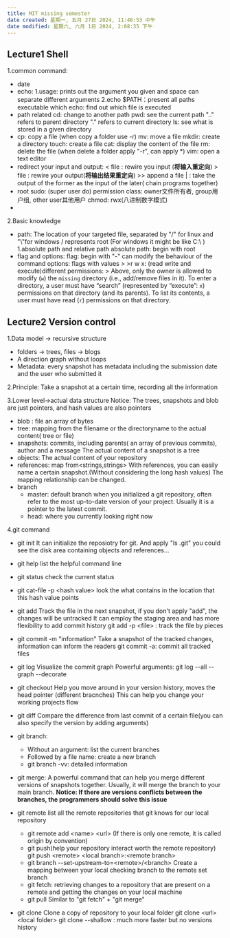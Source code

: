 ```yaml
---
title: MIT missing semester
date created: 星期一, 五月 27日 2024, 11:46:53 中午
date modified: 星期六, 六月 1日 2024, 2:08:35 下午
---
```



## Lecture1 Shell

1.common command:
   - date
   - echo:
     1.usage: prints out the argument you given and space can separate different arguments
	 2.echo $PATH：present all paths executable
	 which echo: find out which file is executed
   - path related
	 cd: change to another path
	 pwd: see the current path
	 ".." refers to parent directory
	 "." refers to current directory
	 ls: see what is stored in a given directory
   - 
	 cp: copy a file (when copy a folder use -r)
	 mv: move a file
	 mkdir: create a directory
	 touch: create a file
	 cat: display the content of the file
	 rm: delete the file (when delete a folder apply "-r", can apply \*)
	 vim: open a text editor
   - redirect your input and output:
     \< file : rewire you input (**将输入重定向**)
     \> file : rewire your output(**将输出结果重定向**)
     \>> append a file
     \| : take the output of the former as the input of the later( chain programs together)
   - root
     sudo: (super user do)
     permission class:
     owner文件所有者, group用户组, other user其他用户
     chmod: rwx(八进制数字模式)
   - 
2.Basic knowledge
   - path:
     The location of your targeted file, separated by "/" for linux and "\\"for windows 
     / represents root (For windows it might be like C:\\ )
	     1.absolute path and relative path
	     absolute path: begin with root
   - flag and options:
	 flag: begin with "-" can modify the behaviour of the command
     options: flags with values
    >
    >r w x: (read write and execute)different permissions:
    > Above, only the owner is allowed to modify (`w`) the `missing` directory (i.e., add/remove files in it). To enter a directory, a user must have “search” (represented by “execute”: `x`) permissions on that directory (and its parents). To list its contents, a user must have read (`r`) permissions on that directory.





## Lecture2 Version control
1.Data model -> recursive structure
- folders -> trees, files -> blogs
- A direction graph without loops 
- Metadata: every snapshot has metadata including the submission date and the user who submitted it

2.Principle:
Take a snapshot at a certain time, recording all the information

3.Lower level->actual data structure
Notice: The trees, snapshots and blob are just pointers, and hash values are also pointers
- blob : file an array of bytes
- tree: mapping from the filename or the directoryname to the actual content( tree or file)
- snapshots: commits, including parents( an array of previous commits), author and a message
    The actual content of a snapshot is a tree
- objects:
	 The actual content of your repository
- references: map from<strings,strings>
	 With references, you can easily name a certain snapshot.(Without considering the long hash values)
	 The mapping relationship can be changed.
- branch
	 - master: default branch when you initialized a git repository, often refer to the most up-to-date version of your project. Usually it is a pointer to the latest commit.
	 - head: where you currently looking right now


4.git command
- git init
  It can initialize the reposiotry for git.
  And apply "ls .git" you could see the disk area containing objects and references...
- git help
  list the helpful command line
- git status
  check the current status
- git cat-file -p \<hash value\>
	look the what contains in the location that this hash value points
- git add
  Track the file in the next snapshot, if you don't apply "add", the changes will be untracked
  It can employ the staging area and has more flexibility to add commit history
  git add -p \<file\> : track the file by pieces

- git commit -m "information"
  Take a snapshot of the tracked changes, information can inform the readers
  git commit -a: commit all tracked files

- git log
  Visualize  the commit graph
  Powerful arguments: git log --all --graph --decorate

- git checkout
  Help you move around in your version history, moves the head pointer (different bracnches)
  This can help you change your working projects flow

- git diff
  Compare the difference from last commit of a certain file(you can also specify the version by adding arguments)

- git branch:
  - Without an argument: list the current branches
  - Followed by a file name: create a new branch 
  - git branch -vv: detailed information


- git merge:
  A powerful command that can help you merge different versions of snapshots together. Usually, it will merge the branch to your main branch.
   **Notice: If there are versions conflicts between the branches, the programmers should solve this issue**
   
- git remote
  list all the remote repositories that git knows for our local repository
  - git remote add \<name\> \<url\> (If there is only one remote, it is called origin by convention)
  - git push(help your repository interact worth the remote repository)
	 git push \<remote\> \<local branch\>:\<remote branch\>
  -  git branch --set-upstream-to=\<remote\>/\<branch\>
    Create a mapping between your local checking branch to the remote set branch
  - git fetch: retrieving changes to a repository that are present on a remote and getting the changes on your local machine
  - git pull
    Similar to "git fetch" + "git merge"

- git clone
  Clone a copy of repository to your local folder
  git clone \<url\> \<local folder\>
  git clone --shallow : much more faster but no versions history